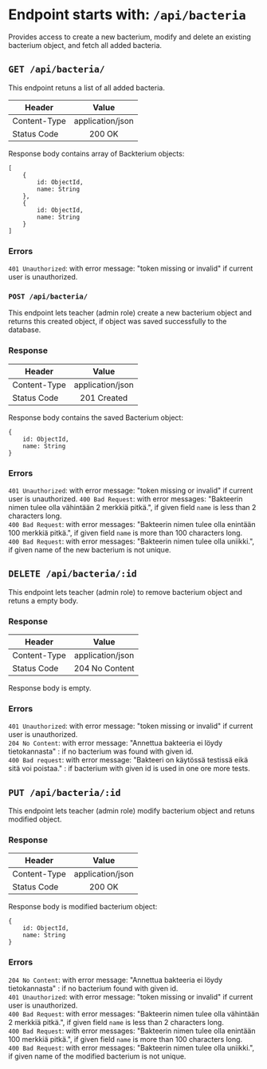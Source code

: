 # Endpoint starts with: `/api/bacteria`
Provides access to create a new bacterium, modify and delete an existing bacterium object, and fetch all added bacteria.

## `GET /api/bacteria/`
This endpoint retuns a list of all added bacteria.

| Header        |  Value        |
| ------------- |:-------------:|
| Content-Type  | application/json |
| Status Code | 200 OK|

Response body contains array of Backterium objects:
```
[
    {
        id: ObjectId,
        name: String
    },
    {
        id: ObjectId,
        name: String
    }
]
```

### Errors
`401 Unauthorized`: with error message: "token missing or invalid" if current user is unauthorized. 


### `POST /api/bacteria/`
This endpoint lets teacher (admin role) create a new bacterium object and returns this created object, if object was saved successfully to the database.

### Response
| Header        |  Value        |
| ------------- |:-------------:|
| Content-Type  | application/json |
| Status Code   | 201 Created  |

Response body contains the saved Bacterium object:
```
{
    id: ObjectId,
    name: String
}
``` 

### Errors
`401 Unauthorized`: with error message: "token missing or invalid" if current user is unauthorized.
`400 Bad Request`: with error messages: "Bakteerin nimen tulee olla vähintään 2 merkkiä pitkä.",  if given field `name` is less than 2 characters long.\
`400 Bad Request`: with error messages: "Bakteerin nimen tulee olla enintään 100 merkkiä pitkä.",  if given field `name` is more than 100 characters long.\
`400 Bad Request`: with error messages: "Bakteerin nimen tulee olla uniikki.",  if given name of the new bacterium is not unique.

## `DELETE /api/bacteria/:id`

This endpoint lets teacher (admin role) to remove bacterium object and retuns a empty body.

### Response
| Header        |  Value        |
| ------------- |:-------------:|
| Content-Type  | application/json |
| Status Code   | 204 No Content |

Response body is empty.

### Errors
`401 Unauthorized`: with error message: "token missing or invalid" if current user is unauthorized.\
`204 No Content`: with error message: "Annettua bakteeria ei löydy tietokannasta" : if no bacterium was found with given id.\
`400 Bad request`: with error message: "Bakteeri on käytössä testissä eikä sitä voi poistaa." : if bacterium with given id is used in one ore more tests.

## `PUT /api/bacteria/:id`

This endpoint lets teacher (admin role) modify bacterium object and retuns modified object.

### Response
| Header        |  Value        |
| ------------- |:-------------:|
| Content-Type  | application/json |
| Status Code   | 200  OK     |

Response body is modified bacterium object:
```
{
    id: ObjectId,
    name: String
}
``` 

### Errors
`204 No Content`: with error message: "Annettua bakteeria ei löydy tietokannasta" : if no bacterium found with given id.\
`401 Unauthorized`: with error message: "token missing or invalid" if current user is unauthorized.\
`400 Bad Request`: with error messages: "Bakteerin nimen tulee olla vähintään 2 merkkiä pitkä.",  if given field `name` is less than 2 characters long.\
`400 Bad Request`: with error messages: "Bakteerin nimen tulee olla enintään 100 merkkiä pitkä.",  if given field `name` is more than 100 characters long.\
`400 Bad Request`: with error messages: "Bakteerin nimen tulee olla uniikki.",  if given name of the modified bacterium is not unique.
